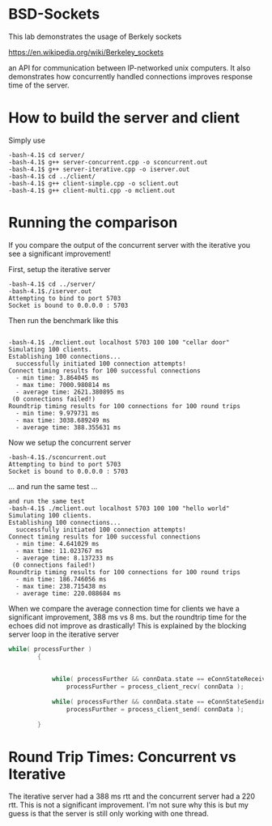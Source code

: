 # BSD-Sockets

This lab demonstrates the usage of Berkely sockets

https://en.wikipedia.org/wiki/Berkeley_sockets

an API for communication between IP-networked unix computers. It also demonstrates how concurrently handled connections improves response time of the server.

# How to build the server and client

Simply use 
```shell
-bash-4.1$ cd server/
-bash-4.1$ g++ server-concurrent.cpp -o sconcurrent.out
-bash-4.1$ g++ server-iterative.cpp -o iserver.out
-bash-4.1$ cd ../client/
-bash-4.1$ g++ client-simple.cpp -o sclient.out
-bash-4.1$ g++ client-multi.cpp -o mclient.out
```
# Running the comparison
If you compare the output of the concurrent server with the iterative you see a significant improvement!

First, setup the iterative server


```shell
-bash-4.1$ cd ../server/
-bash-4.1$./iserver.out
Attempting to bind to port 5703
Socket is bound to 0.0.0.0 : 5703
```
Then run the benchmark like this

```shell

-bash-4.1$ ./mclient.out localhost 5703 100 100 "cellar door"
Simulating 100 clients.
Establishing 100 connections...
  successfully initiated 100 connection attempts!
Connect timing results for 100 successful connections
  - min time: 3.864045 ms
  - max time: 7000.980814 ms
  - average time: 2621.380895 ms
 (0 connections failed!)
Roundtrip timing results for 100 connections for 100 round trips
  - min time: 9.979731 ms
  - max time: 3038.689249 ms
  - average time: 388.355631 ms
```

Now we setup the concurrent server

```shell
-bash-4.1$./sconcurrent.out
Attempting to bind to port 5703
Socket is bound to 0.0.0.0 : 5703
```
... and run the same test ...
```shell
and run the same test
-bash-4.1$ ./mclient.out localhost 5703 100 100 "hello world"
Simulating 100 clients.
Establishing 100 connections...
  successfully initiated 100 connection attempts!
Connect timing results for 100 successful connections
  - min time: 4.641029 ms
  - max time: 11.023767 ms
  - average time: 8.137233 ms
 (0 connections failed!)
Roundtrip timing results for 100 connections for 100 round trips
  - min time: 186.746056 ms
  - max time: 238.715438 ms
  - average time: 220.088684 ms

```
When we compare the average connection time for clients we have a significant improvement, 388 ms vs 8 ms. but the roundtrip time for the echoes did not improve as drastically! This is explained by the blocking server loop in the iterative server
```cpp
while( processFurther )
		{	
		
			
			while( processFurther && connData.state == eConnStateReceiving )
				processFurther = process_client_recv( connData );
		
			while( processFurther && connData.state == eConnStateSending )
				processFurther = process_client_send( connData );
		
		}
```
# Round Trip Times: Concurrent vs Iterative
The iterative server had a 388 ms rtt and the concurrent server had a 220 rtt. This is not a significant improvement. I'm not sure why this is but my guess is that the server is still only working with one thread.
  
